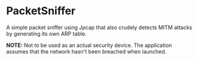 # PacketSniffer
A simple packet sniffer using Jpcap that also crudely detects MITM attacks by generating its own ARP table.

**NOTE:** Not to be used as an actual security device. The application assumes that the network hasn't been breached when launched.
